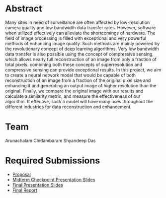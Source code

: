 # Abstract
Many sites in need of surveillance are often affected by low-resolution camera quality and low bandwidth data transfer rates. However, software when utilized effectively can alleviate the shortcomings of hardware. The field of image processing is filled with exceptional and very powerful methods of enhancing image quality. Such methods are mainly powered by the revolutionary concept of deep learning algorithms. Very low bandwidth data transfer is also possible using the concept of compressive sensing, which allows nearly full reconstruction of an image from only a fraction of total pixels. combining both these concepts of superresolution and compressive sensing can provide exceptional results. In this project, we aim to create a neural network model that would be capable of both reconstruction of an image from a fraction of the original pixel size and enhancing it and generating an output image of higher resolution than the original. Finally, we compare the original image with our results and calculate a similarity metric, and measure the effectiveness of our algorithm. If effective, such a model will have many uses throughout the different industries for data reconstruction and enhancement.
# Team

Arunachalam Chidambaram
Shyandeep Das

# Required Submissions

* [Proposal](proposal)
* [Midterm Checkpoint Presentation Slides](http://)
* [Final Presentation Slides](http://)
* [Final Report](report)
